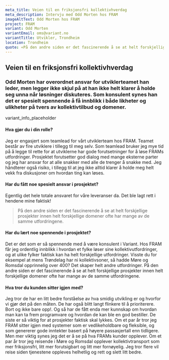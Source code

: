 ```yaml
---
meta_title: Veien til en friksjonsfri kollektivhverdag
meta_description: Intervju med Odd Morten hos FRAM
imageAltText: Odd Morten hos FRAM
project: FRAM
variant: Odd Morten
variantEmail: oms@variant.no
variantTitle: Utvikler, Trondheim
location: Trondheim
quote: «På den andre siden er det fascinerende å se at helt forskjellige prosjekter innen helt forskjellige domener ofte har mange av de samme utfordringene.»
---
```


## Veien til en friksjonsfri kollektivhverdag

### Odd Morten har overordnet ansvar for utviklerteamet han leder, men legger ikke skjul på at han ikke helt klarer å holde seg unna når løsninger diskuteres. Som konsulent synes han det er spesielt spennende å få innblikk i både likheter og ulikheter på tvers av kollektivtilbud og domener.

variant_info_placeholder

#### Hva gjør du i din rolle?

Jeg er engasjert som teamlead for vårt utviklerteam hos FRAM. Teamet består av fire utviklere i tillegg til meg selv. Som teamlead bruker jeg mye tid på å legge til rette for at utviklerne har gode forutsetninger for å løse FRAMs utfordringer. Prosjektet forutsetter god dialog med mange eksterne parter og jeg har ansvar for at alle snakker med alle de trenger å snakke med. Jeg håndterer også risiko, i tillegg til at jeg ikke alltid klarer å holde meg helt vekk fra diskusjoner om hvordan ting kan løses.

#### Har du fått noe spesielt ansvar i prosjektet?

Egentlig det hele totale ansvaret for våre leveranser da. Det ble lagt rett i hendene mine faktisk!

<blockquote class="center">
På den andre siden er det fascinerende å se at helt forskjellige prosjekter innen helt forskjellige domener ofte har mange av de samme utfordringene.
</blockquote>

#### Har du lært noe spennende i prosjektet?

Det er det som er så spennende med å være konsulent i Variant. Hos FRAM får jeg ordentlig innblikk i hvordan et fylke løser sine kollektivutfordringer, og at ulike fylker faktisk kan ha helt forskjellige utfordringer. Visste du for eksempel at mens Trøndelag har ni kollektivsoner, så hadde Møre og Romsdal opprinnelig over 400? Det skaper helt andre utfordringer. På den andre siden er det fascinerende å se at helt forskjellige prosjekter innen helt forskjellige domener ofte har mange av de samme utfordringene.

#### Hva tror du kunden sitter igjen med?

Jeg tror de har en litt bedre forståelse av hva smidig utvikling er og hvorfor vi gjør det på den måten. De har også blitt langt flinkere til å prioriterere. Bort og ikke bare opp!. Og så har de fått enda mer kunnskap om hvordan man kan ta frem programvare og hvordan de kan ble en god bestiller. De siste er så viktig for at prosjekter faktisk skal lykkes.
Om et par år tror jeg FRAM sitter igjen med systemer som er vedlikeholdbare og fleksible, og som genererer gode inntekter basert på høyere passasjertall enn tidligere. Men mer viktig synes jeg det er å se på hva FRAMs kunder opplever. Om et par år tror jeg reisende i Møre og Romsdal opplever kollektivtransport som mer friksjonsfri, litt mer forutsigbart og litt mer fornøyelig. Jeg tror flere vil reise siden tjenestene oppleves helhetlig og rett og slett litt bedre.
